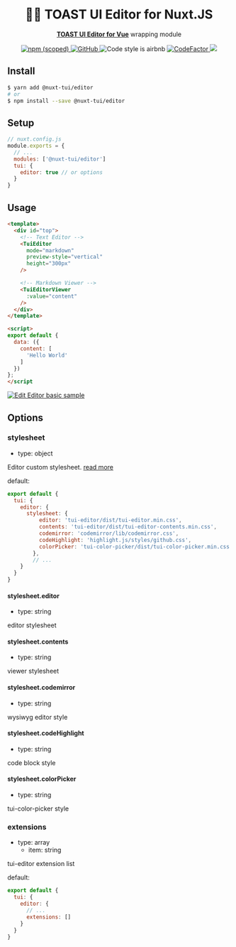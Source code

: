 <h1 align="center">🍞📝 TOAST UI Editor for Nuxt.JS</h1>
<p align="center">
    <a href="https://github.com/nhn/toast-ui.vue-editor"><b>TOAST UI Editor for Vue</b></a> wrapping module
</p>
<p align="center">
    <a href="https://www.npmjs.com/package/@nuxt-tui/editor">
        <img alt="npm (scoped)" src="https://img.shields.io/npm/v/@nuxt-tui/editor.svg?style=flat-square">
    </a>
    <a href="./LICENSE">
        <img alt="GitHub" src="https://img.shields.io/github/license/nuxt-tui/editor.svg?style=flat-square">
    </a>
    <img alt="Code style is airbnb" src="https://img.shields.io/badge/code%20style-airbnb-success.svg?style=flat-square" />
    <a href="https://www.codefactor.io/repository/github/nuxt-tui/editor">
      <img src="https://www.codefactor.io/repository/github/nuxt-tui/editor/badge" alt="CodeFactor" />
    </a>
    <a href="https://app.fossa.com/projects/git%2Bgithub.com%2Fnuxt-tui%2Feditor?ref=badge_shield" alt="FOSSA Status">
      <img src="https://app.fossa.com/api/projects/git%2Bgithub.com%2Fnuxt-tui%2Feditor.svg?type=shield"/>
    </a>
</p>

## Install
```bash
$ yarn add @nuxt-tui/editor
# or
$ npm install --save @nuxt-tui/editor
```

## Setup
```javascript
// nuxt.config.js
module.exports = {
  // ...
  modules: ['@nuxt-tui/editor']
  tui: {
    editor: true // or options
  }
}
```

## Usage
```html
<template>
  <div id="top">
    <!-- Text Editor -->
    <TuiEditor
      mode="markdown"
      preview-style="vertical"
      height="300px"
    />

    <!-- Markdown Viewer -->
    <TuiEditorViewer
      :value="content"
    />
  </div>
</template>

<script>
export default {
  data: ({
    content: [
      'Hello World'
    ]
  })
};
</script
```
[![Edit Editor basic sample](https://codesandbox.io/static/img/play-codesandbox.svg)](https://codesandbox.io/s/xpyvk5wzwz?fontsize=14&module=%2Fpages%2Findex.vue)

## Options
### stylesheet
 - type: object

Editor custom stylesheet. [read more](https://nuxtjs.org/api/configuration-css)

default:
```javascript
export default {
  tui: {
    editor: {
      stylesheet: {
          editor: 'tui-editor/dist/tui-editor.min.css',
          contents: 'tui-editor/dist/tui-editor-contents.min.css',
          codemirror: 'codemirror/lib/codemirror.css',
          codeHighlight: 'highlight.js/styles/github.css',
          colorPicker: 'tui-color-picker/dist/tui-color-picker.min.css'
        },
        // ...
    }
  }
}
```

#### stylesheet.editor
 - type: string

editor stylesheet

#### stylesheet.contents
 - type: string

viewer stylesheet

#### stylesheet.codemirror
 - type: string

wysiwyg editor style

#### stylesheet.codeHighlight
 - type: string

code block style

#### stylesheet.colorPicker
 - type: string

tui-color-picker style

### extensions
 - type: array
    - item: string

tui-editor extension list

default:
```javascript
export default {
  tui: {
    editor: {
      // ...
      extensions: []
    }
  }
}
```
